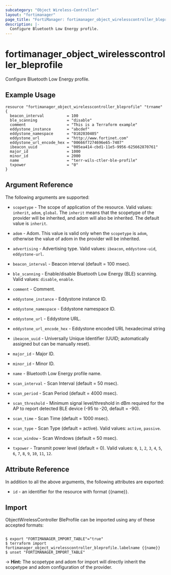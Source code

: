 ```yaml
---
subcategory: "Object Wireless-Controller"
layout: "fortimanager"
page_title: "FortiManager: fortimanager_object_wirelesscontroller_bleprofile"
description: |-
  Configure Bluetooth Low Energy profile.
---
```


# fortimanager_object_wirelesscontroller_bleprofile
Configure Bluetooth Low Energy profile.

## Example Usage

```hcl
resource "fortimanager_object_wirelesscontroller_bleprofile" "trname" {
  beacon_interval          = 100
  ble_scanning             = "disable"
  comment                  = "This is a Terraform example"
  eddystone_instance       = "abcdef"
  eddystone_namespace      = "0102030405"
  eddystone_url            = "http://www.fortinet.com"
  eddystone_url_encode_hex = "00666f7274696e65-7407"
  ibeacon_uuid             = "005ea414-cbd1-11e5-9956-625662870761"
  major_id                 = 1000
  minor_id                 = 2000
  name                     = "terr-wils-ctler-ble-profile"
  txpower                  = "0"
}
```

## Argument Reference


The following arguments are supported:

* `scopetype` - The scope of application of the resource. Valid values: `inherit`, `adom`, `global`. The `inherit` means that the scopetype of the provider will be inherited, and adom will also be inherited. The default value is `inherit`.
* `adom` - Adom. This value is valid only when the `scopetype` is `adom`, otherwise the value of adom in the provider will be inherited.

* `advertising` - Advertising type. Valid values: `ibeacon`, `eddystone-uid`, `eddystone-url`.

* `beacon_interval` - Beacon interval (default = 100 msec).
* `ble_scanning` - Enable/disable Bluetooth Low Energy (BLE) scanning. Valid values: `disable`, `enable`.

* `comment` - Comment.
* `eddystone_instance` - Eddystone instance ID.
* `eddystone_namespace` - Eddystone namespace ID.
* `eddystone_url` - Eddystone URL.
* `eddystone_url_encode_hex` - Eddystone encoded URL hexadecimal string
* `ibeacon_uuid` - Universally Unique Identifier (UUID; automatically assigned but can be manually reset).
* `major_id` - Major ID.
* `minor_id` - Minor ID.
* `name` - Bluetooth Low Energy profile name.
* `scan_interval` - Scan Interval (default = 50 msec).
* `scan_period` - Scan Period (default = 4000 msec).
* `scan_threshold` - Minimum signal level/threshold in dBm required for the AP to report detected BLE device (-95 to -20, default = -90).
* `scan_time` - Scan Time (default = 1000 msec).
* `scan_type` - Scan Type (default = active). Valid values: `active`, `passive`.

* `scan_window` - Scan Windows (default = 50 msec).
* `txpower` - Transmit power level (default = 0). Valid values: `0`, `1`, `2`, `3`, `4`, `5`, `6`, `7`, `8`, `9`, `10`, `11`, `12`.



## Attribute Reference

In addition to all the above arguments, the following attributes are exported:
* `id` - an identifier for the resource with format {{name}}.

## Import

ObjectWirelessController BleProfile can be imported using any of these accepted formats:
```

$ export "FORTIMANAGER_IMPORT_TABLE"="true"
$ terraform import fortimanager_object_wirelesscontroller_bleprofile.labelname {{name}}
$ unset "FORTIMANAGER_IMPORT_TABLE"
```
-> **Hint:** The scopetype and adom for import will directly inherit the scopetype and adom configuration of the provider.
